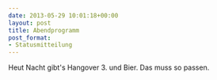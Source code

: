 ```yaml
---
date: 2013-05-29 10:01:18+00:00
layout: post
title: Abendprogramm
post_format:
- Statusmitteilung
---
```


Heut Nacht gibt's Hangover 3. und Bier.  Das muss so passen.
